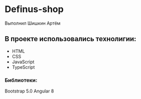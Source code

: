 # Definus-shop
Выполнил Шишкин Артём

## В проекте использовались технолигии:
 - HTML
 - CSS
 - JavaScript
 - TypeScript
### Библиотеки:
Bootstrap 5.0
Angular 8
